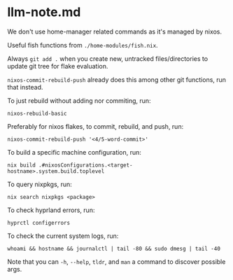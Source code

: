 # llm-note.md

We don't use home-manager related commands as it's managed by nixos.

Useful fish functions from `./home-modules/fish.nix`.

Always `git add .` when you create new, untracked files/directories to update git tree for flake evaluation.

`nixos-commit-rebuild-push` already does this among other git functions, run that instead.

To just rebuild without adding nor commiting, run:
```
nixos-rebuild-basic
```

Preferably for nixos flakes, to commit, rebuild, and push, run:
```
nixos-commit-rebuild-push '<4/5-word-commit>'
```

To build a specific machine configuration, run:
```
nix build .#nixosConfigurations.<target-hostname>.system.build.toplevel
```

To query nixpkgs, run:
```
nix search nixpkgs <package>
```

To check hyprland errors, run:
```
hyprctl configerrors
```

To check the current system logs, run:
```
whoami && hostname && journalctl | tail -80 && sudo dmesg | tail -40
```

Note that you can `-h`, `--help`, `tldr`, and `man` a command to discover possible args.